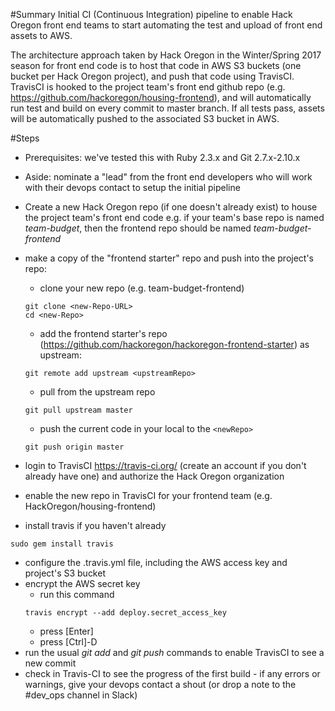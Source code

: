 #Summary
Initial CI (Continuous Integration) pipeline to enable Hack Oregon front end teams to start automating the test and upload of front end assets to AWS.

The architecture approach taken by Hack Oregon in the Winter/Spring 2017 season for front end code is to host that code in AWS S3 buckets (one bucket per Hack Oregon project), and push that code using TravisCI.  TravisCI is hooked to the project team's front end github repo (e.g. https://github.com/hackoregon/housing-frontend), and will automatically run test and build on every commit to master branch.  If all tests pass, assets will be automatically pushed to the associated S3 bucket in AWS.

#Steps
- Prerequisites: we've tested this with Ruby 2.3.x and Git 2.7.x-2.10.x

- Aside: nominate a "lead" from the front end developers who will work with their devops contact to setup the initial pipeline
- Create a new Hack Oregon repo (if one doesn't already exist) to house the project team's front end code e.g. if your team's base repo is named *team-budget*, then the frontend repo should be named *team-budget-frontend*
- make a copy of the "frontend starter" repo and push into the project's repo:
  - clone your new repo (e.g. team-budget-frontend)
  ```
  git clone <new-Repo-URL>
  cd <new-Repo>
  ```
  - add the frontend starter's repo (https://github.com/hackoregon/hackoregon-frontend-starter) as upstream:
  ```
  git remote add upstream <upstreamRepo>
  ```
  - pull from the upstream repo
  ```
  git pull upstream master  
  ```
  - push the current code in your local to the `<newRepo>`
  ```
  git push origin master
  ```
- login to TravisCI https://travis-ci.org/ (create an account if you don't already have one) and authorize the Hack Oregon organization
- enable the new repo in TravisCI for your frontend team (e.g. HackOregon/housing-frontend)
- install travis if you haven't already
```
sudo gem install travis
```
- configure the .travis.yml file, including the AWS access key and project's S3 bucket
- encrypt the AWS secret key
  - run this command
  ```
  travis encrypt --add deploy.secret_access_key
  ```
  - press [Enter]
  - press [Ctrl]-D
- run the usual *git add* and *git push* commands to enable TravisCI to see a new commit
- check in Travis-CI to see the progress of the first build - if any errors or warnings, give your devops contact a shout (or drop a note to the #dev_ops channel in Slack)
